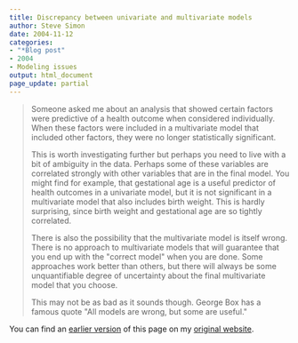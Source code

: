 ```yaml
---
title: Discrepancy between univariate and multivariate models
author: Steve Simon
date: 2004-11-12
categories:
- "*Blog post"
- 2004
- Modeling issues
output: html_document
page_update: partial
---
```

> Someone asked me about an analysis that showed certain factors were
> predictive of a health outcome when considered individually. When
> these factors were included in a multivariate model that included
> other factors, they were no longer statistically significant.
>
> This is worth investigating further but perhaps you need to live with
> a bit of ambiguity in the data. Perhaps some of these variables are
> correlated strongly with other variables that are in the final model.
> You might find for example, that gestational age is a useful predictor
> of health outcomes in a univariate model, but it is not significant in
> a multivariate model that also includes birth weight. This is hardly
> surprising, since birth weight and gestational age are so tightly
> correlated.
>
> There is also the possibility that the multivariate model is itself
> wrong. There is no approach to multivariate models that will guarantee
> that you end up with the "correct model" when you are done. Some
> approaches work better than others, but there will always be some
> unquantifiable degree of uncertainty about the final multivariate
> model that you choose.
>
> This may not be as bad as it sounds though. George Box has a famous
> quote "All models are wrong, but some are useful."

You can find an [earlier version](http://www.pmean.com/04/MultivariateModels.html) of this page on my [original website](http://www.pmean.com/original_site.html).
